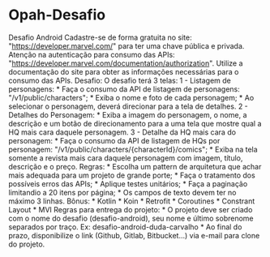 # Opah-Desafio
Desafio Android  Cadastre-se de forma gratuita no site: "https://developer.marvel.com/" para ter uma chave pública e privada. Atenção na autenticação para consumo das APIs: "https://developer.marvel.com/documentation/authorization". Utilize a documentação do site para obter as informações necessárias para o consumo das APIs.  Desafio:  O desafio terá 3 telas:  1 - Listagem de personagens: * Faça o consumo da API de listagem de personagens: "/v1/public/characters";  * Exiba o nome e foto de cada personagem; * Ao selecionar o personagem, deverá direcionar para a tela de detalhes.   2 - Detalhes do Personagem: * Exiba a imagem do personagem, o nome, a descrição e um botão de direcionamento para a uma tela que mostre qual a HQ mais cara daquele personagem.  3 - Detalhe da HQ mais cara do personagem:  * Faça o consumo da API de listagem de HQs por personagem: "/v1/public/characters/{characterId}/comics"; * Exiba na tela somente a revista mais cara daquele personagem com imagem, título, descrição e o preço.   Regras: * Escolha um pattern de arquitetura que achar mais adequada para um projeto de grande porte; * Faça o tratamento dos possíveis erros das APIs; * Aplique testes unitários; * Faça a paginação limitandio a 20 itens por página; * Os campos de texto devem ter no máximo 3 linhas.   Bônus: * Kotlin * Koin * Retrofit * Coroutines * Constrant Layout * MVI   Regras para entrega do projeto: * O projeto deve ser criado com o nome do desafio (desafio-android), seu nome e último sobrenome separados por traço. Ex: desafio-android-duda-carvalho * Ao final do prazo, disponibilize o link (Github, Gitlab, Bitbucket...) via e-mail para clone do projeto.
